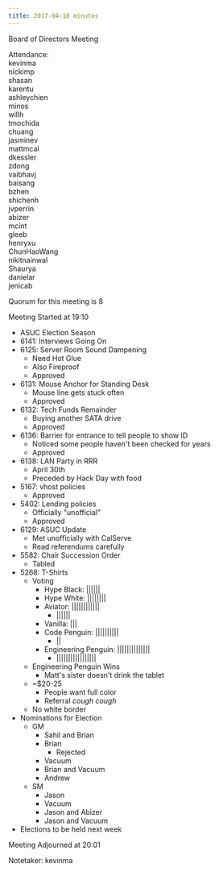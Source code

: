 ```yaml
---
title: 2017-04-10 minutes
---
```

Board of Directors Meeting   

Attendance:   
kevinma   
nickimp   
shasan   
karentu   
ashleychien   
minos   
willh   
tmochida   
chuang   
jasminev   
mattmcal   
dkessler   
zdong   
vaibhavj   
baisang   
bzhen   
shichenh   
jvperrin   
abizer   
mcint   
gleeb   
henryxu   
ChunHaoWang   
nikitnainwal   
Shaurya   
danielar   
jenicab   

Quorum for this meeting is 8   

Meeting Started at 19:10   

* ASUC Election Season
* 6141: Interviews Going On
* 6125: Server Room Sound Dampening
  * Need Hot Glue
  * Also Fireproof
  * Approved
* 6131: Mouse Anchor for Standing Desk
  * Mouse line gets stuck often
  * Approved
* 6132: Tech Funds Remainder
  * Buying another SATA drive
  * Approved
* 6136: Barrier for entrance to tell people to show ID
  * Noticed some people haven't been checked for years
  * Approved
* 6138: LAN Party in RRR
  * April 30th
  * Preceded by Hack Day with food
* 5167: vhost policies
  * Approved
* 5402: Lending policies
  * Officially "unofficial"
  * Approved
* 6129: ASUC Update
  * Met unofficially with CalServe
  * Read referendums carefully
* 5582: Chair Succession Order
  * Tabled
* 5268: T-Shirts
  * Voting
    * Hype Black: ||||||
    * Hype White: ||||||||
    * Aviator: ||||||||||||
      * ||||||
    * Vanilla: |||
    * Code Penguin: ||||||||||
      * ||
    * Engineering Penguin: ||||||||||||||
      * |||||||||||||||||
  * Engineering Penguin Wins
    * Matt's sister doesn't drink the tablet
  * ~$20-25
    * People want full color
    * Referral *cough cough*
  * No white border
* Nominations for Election
  * GM
    * Sahil and Brian
    * Brian
      * Rejected
    * Vacuum
    * Brian and Vacuum
    * Andrew
  * SM
    * Jason
    * Vacuum
    * Jason and Abizer
    * Jason and Vacuum
* Elections to be held next week

Meeting Adjourned at 20:01   

Notetaker: kevinma   
